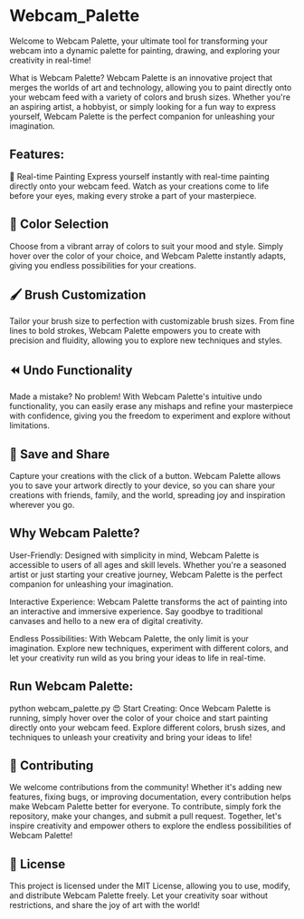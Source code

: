 # Webcam_Palette
Welcome to Webcam Palette, your ultimate tool for transforming your webcam into a dynamic palette for painting, drawing, and exploring your creativity in real-time!

What is Webcam Palette?
Webcam Palette is an innovative project that merges the worlds of art and technology, allowing you to paint directly onto your webcam feed with a variety of colors and brush sizes. Whether you're an aspiring artist, a hobbyist, or simply looking for a fun way to express yourself, Webcam Palette is the perfect companion for unleashing your imagination.

## Features:
🎨 Real-time Painting
Express yourself instantly with real-time painting directly onto your webcam feed. Watch as your creations come to life before your eyes, making every stroke a part of your masterpiece.

## 🌈 Color Selection
Choose from a vibrant array of colors to suit your mood and style. Simply hover over the color of your choice, and Webcam Palette instantly adapts, giving you endless possibilities for your creations.

## 🖌️ Brush Customization
Tailor your brush size to perfection with customizable brush sizes. From fine lines to bold strokes, Webcam Palette empowers you to create with precision and fluidity, allowing you to explore new techniques and styles.

## ⏪ Undo Functionality
Made a mistake? No problem! With Webcam Palette's intuitive undo functionality, you can easily erase any mishaps and refine your masterpiece with confidence, giving you the freedom to experiment and explore without limitations.

## 💾 Save and Share
Capture your creations with the click of a button. Webcam Palette allows you to save your artwork directly to your device, so you can share your creations with friends, family, and the world, spreading joy and inspiration wherever you go.

## Why Webcam Palette?
User-Friendly: Designed with simplicity in mind, Webcam Palette is accessible to users of all ages and skill levels. Whether you're a seasoned artist or just starting your creative journey, Webcam Palette is the perfect companion for unleashing your imagination.

Interactive Experience: Webcam Palette transforms the act of painting into an interactive and immersive experience. Say goodbye to traditional canvases and hello to a new era of digital creativity.

Endless Possibilities: With Webcam Palette, the only limit is your imagination. Explore new techniques, experiment with different colors, and let your creativity run wild as you bring your ideas to life in real-time.

## Run Webcam Palette:
python webcam_palette.py
😍 Start Creating:
Once Webcam Palette is running, simply hover over the color of your choice and start painting directly onto your webcam feed. Explore different colors, brush sizes, and techniques to unleash your creativity and bring your ideas to life!

## 🌟 Contributing
We welcome contributions from the community! Whether it's adding new features, fixing bugs, or improving documentation, every contribution helps make Webcam Palette better for everyone. To contribute, simply fork the repository, make your changes, and submit a pull request. Together, let's inspire creativity and empower others to explore the endless possibilities of Webcam Palette!

## 📄 License
This project is licensed under the MIT License, allowing you to use, modify, and distribute Webcam Palette freely. Let your creativity soar without restrictions, and share the joy of art with the world!
